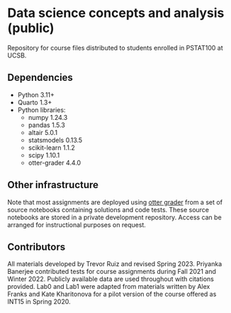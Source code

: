 # Data science concepts and analysis (public)

Repository for course files distributed to students enrolled in PSTAT100 at UCSB.

## Dependencies

- Python 3.11+
- Quarto 1.3+
- Python libraries:
    - numpy 1.24.3
    - pandas 1.5.3
    - altair 5.0.1
    - statsmodels 0.13.5
    - scikit-learn 1.1.2
    - scipy  1.10.1
    - otter-grader 4.4.0

## Other infrastructure

Note that most assignments are deployed using [otter grader](https://otter-grader.readthedocs.io/en/latest/) from a set of source notebooks containing solutions and code tests. These source notebooks are stored in a private development repository. Access can be arranged for instructional purposes on request.

## Contributors

All materials developed by Trevor Ruiz and revised Spring 2023. Priyanka Banerjee contributed tests for course assignments during Fall 2021 and Winter 2022. Publicly available data are used throughout with citations provided. Lab0 and Lab1 were adapted from materials written by Alex Franks and Kate Kharitonova for a pilot version of the course offered as INT15 in Spring 2020.

